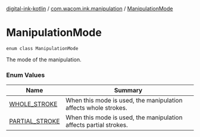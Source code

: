 [digital-ink-kotlin](../../index.md) / [com.wacom.ink.manipulation](../index.md) / [ManipulationMode](./index.md)

# ManipulationMode

`enum class ManipulationMode`

The mode of the manipulation.

### Enum Values

| Name | Summary |
|---|---|
| [WHOLE_STROKE](-w-h-o-l-e_-s-t-r-o-k-e.md) | When this mode is used, the manipulation affects whole strokes. |
| [PARTIAL_STROKE](-p-a-r-t-i-a-l_-s-t-r-o-k-e.md) | When this mode is used, the manipulation affects partial strokes. |
